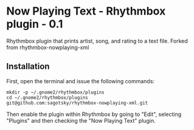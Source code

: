 # Now Playing Text - Rhythmbox plugin - 0.1

Rhythmbox plugin that prints artist, song, and rating to a text file.  Forked from rhythmbox-nowplaying-xml

## Installation

First, open the terminal and issue the following commands:

    mkdir -p ~/.gnome2/rhythmbox/plugins
    cd ~/.gnome2/rhythmbox/plugins
    git@github.com:sagotsky/rhythmbox-nowplaying-xml.git

Then enable the plugin within Rhythmbox by going to "Edit", selecting "Plugins"
and then checking the "Now Playing Text" plugin.


